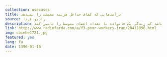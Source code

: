```yaml
---
collection: usecases
title: درآمدهایی که کفاف حداقل هزینه معیشت را نمی‌دهد
source: رادیو فردا 
description: براساس ماده ۴۱ قانون کار، شورای عالی کار موظف است هر سال میزان حداقل مزد کارگران را برای نقاط مختلف کشور و یا صنایع مختلف تعیین کند. این شورا برای تعیین دستمزد دو معیار دارد. درصد تورمی که از طرف بانک مرکزی اعلام می‌شود و اینکه حداقل مزد باید به اندازه‌ای باشد که زندگی یک خانواده با تعداد اعضای متوسط را تامین کند.
link: http://www.radiofarda.com/a/f3-poor-workers-iran/28411896.html
img: cbiehe1721.jpg
featured: yes
lang: fa
date: 1396-01-16
---
```


